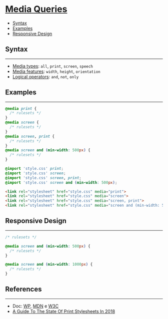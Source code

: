 # [Media Queries](https://docs.webplatform.org/wiki/css/mediaqueries)

* [Syntax](#syntax)
* [Examples](#examples)
* [Responsive Design](#responsive-design)

## Syntax
---

* [Media types](https://developer.mozilla.org/en-US/docs/Web/CSS/@media#Media_types): `all`, `print`, `screen`, `speech`
* [Media features](https://developer.mozilla.org/en-US/docs/Web/CSS/@media#Media_features): `width`, `height`, `orientation`
* [Logical operators](https://developer.mozilla.org/en-US/docs/Web/CSS/@media#Logical_operators): `and`, `not`, `only`

## Examples
---

```css
@media print {
  /* rulesets */
}
@media screen {
  /* rulesets */
}
@media screen, print {
  /* rulesets */
}
@media screen and (min-width: 500px) {
  /* rulesets */
}
```

```css
@import 'style.css' print;
@import 'style.css' screen;
@import 'style.css' screen, print;
@import 'style.css' screen and (min-width: 500px);
```

```html
<link rel="stylesheet" href="style.css" media="print">
<link rel="stylesheet" href="style.css" media="screen">
<link rel="stylesheet" href="style.css" media="screen, print">
<link rel="stylesheet" href="style.css" media="screen and (min-width: 500px)">
```

## Responsive Design
---

```css
/* rulesets */

@media screen and (min-width: 500px) {
  /* rulesets */
}

@media screen and (min-width: 1000px) {
  /* rulesets */
}
```

## References
---

* Doc: [WP](https://docs.webplatform.org/wiki/css/mediaqueries), [MDN](https://developer.mozilla.org/en-US/docs/Web/CSS/Reference#Keyword_index) e [W3C](https://www.w3.org/TR/2012/REC-css3-mediaqueries-20120619/)
* [A Guide To The State Of Print Stylesheets In 2018](https://www.smashingmagazine.com/2018/05/print-stylesheets-in-2018/)
